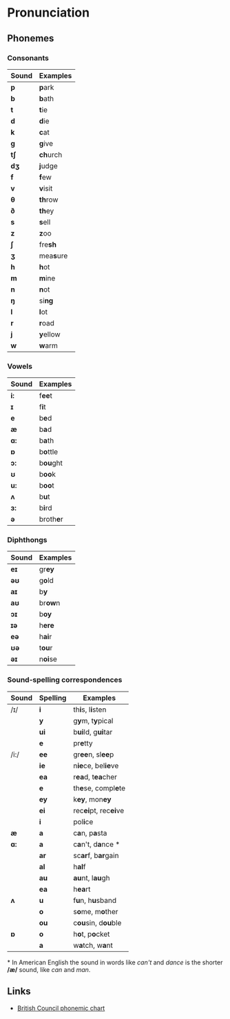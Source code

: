 # Pronunciation

## Phonemes

### Consonants

| Sound     | Examples  |
| --------- | --------- |
| **p**     | **p**ark |
| **b**     | **b**ath |
| **t**     | **t**ie |
| **d**     | **d**ie |
| **k**     | **c**at |
| **g**     | **g**ive |
| **tʃ**    | **ch**urch |
| **dʒ**    | **j**udge |
| **f**     | **f**ew |
| **v**     | **v**isit |
| **θ**     | **th**row |
| **ð**     | **th**ey |
| **s**     | **s**ell |
| **z**     | **z**oo |
| **ʃ**     | fre**sh** |
| **ʒ**     | mea**s**ure |
| **h**     | **h**ot |
| **m**     | **m**ine |
| **n**     | **n**ot |
| **ŋ**     | si**ng** |
| **l**     | **l**ot |
| **r**     | **r**oad |
| **j**     | **y**ellow |
| **w**     | **w**arm |

### Vowels

| Sound     | Examples  |
| --------- | --------- |
| **i:**    | f**ee**t |
| **ɪ**     | f**i**t |
| **e**     | b**e**d |
| **æ**     | b**a**d |
| **ɑ:**    | b**a**th |
| **ɒ**     | b**o**ttle |
| **ɔ:**    | b**ou**ght |
| **ʊ**     | b**oo**k |
| **u:**    | b**oo**t |
| **ʌ**     | b**u**t |
| **ɜ:**    | b**i**rd |
| **ə**     | broth**e**r |

### Diphthongs

| Sound     | Examples  |
| --------- | --------- |
| **eɪ**    | gr**ey** |
| **əʊ**    | g**o**ld |
| **aɪ**    | b**y** |
| **aʊ**    | br**ow**n |
| **ɔɪ**    | b**oy** |
| **ɪə**    | h**ere** |
| **eə**    | h**ai**r |
| **ʊə**    | t**ou**r |
| **əɪ**    | n**oi**se |

### Sound-spelling correspondences

| Sound     | Spelling  | Examples  |
| --------- | --------- | --------- |
| /ɪ/       | **i**     | th**i**s, l**i**sten |
|           | **y**     | g**y**m, t**y**pical |
|           | **ui**    | b**ui**ld, g**ui**tar |
|           | **e**     | pr**e**tty |
| /i:/      | **ee**    | gr**ee**n, sl**ee**p |
|           | **ie**    | n**ie**ce, bel**ie**ve |
|           | **ea**    | r**ea**d, t**ea**cher |
|           | **e**     | th**e**se, compl**e**te |
|           | **ey**    | k**ey**, mon**ey** |
|           | **ei**    | rec**ei**pt, rec**ei**ve |
|           | **i**     | pol**i**ce |
| **æ**     | **a**     | c**a**n, p**a**sta |
| **ɑ:**    | **a**     | c**a**n't, d**a**nce * |
|           | **ar**    | sc**ar**f, b**ar**gain |
|           | **al**    | h**al**f |
|           | **au**    | **au**nt, l**au**gh |
|           | **ea**    | h**ea**rt |
| **ʌ**     | **u**     | f**u**n, h**u**sband |
|           | **o**     | s**o**me, m**o**ther |
|           | **ou**    | c**ou**sin, d**ou**ble |
| **ɒ**     | **o**     | h**o**t, p**o**cket |
|           | **a**     | w**a**tch, w**a**nt |

\* In American English the sound in words like *can't* and *dance* is the shorter
**/æ/** sound, like *can* and *man*.

## Links

* [British Council phonemic chart][1]


[1]: https://www.teachingenglish.org.uk/sites/teacheng/files/TEphonemic_GreyBlue2_0.swf
